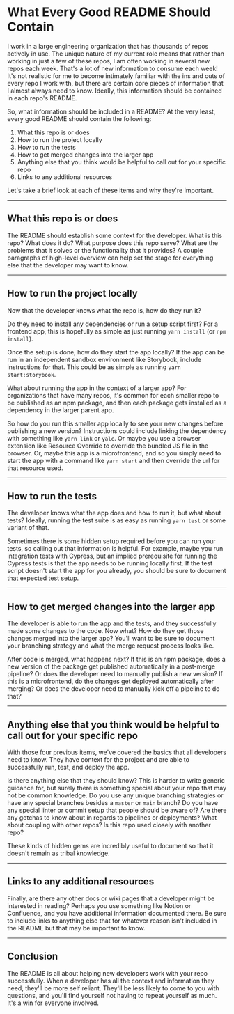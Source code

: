 # What Every Good README Should Contain

I work in a large engineering organization that has thousands of repos actively in use. The unique nature of my current role means that rather than working in just a few of these repos, I am often working in several new repos each week. That's a lot of new information to consume each week! It's not realistic for me to become intimately familiar with the ins and outs of every repo I work with, but there are certain core pieces of information that I almost always need to know. Ideally, this information should be contained in each repo's README.

So, what information should be included in a README? At the very least, every good README should contain the following:

1. What this repo is or does
2. How to run the project locally
3. How to run the tests
4. How to get merged changes into the larger app
5. Anything else that you think would be helpful to call out for your specific repo
6. Links to any additional resources

Let's take a brief look at each of these items and why they're important.

---

## What this repo is or does

The README should establish some context for the developer. What is this repo? What does it do? What purpose does this repo serve? What are the problems that it solves or the functionality that it provides? A couple paragraphs of high-level overview can help set the stage for everything else that the developer may want to know.

---

## How to run the project locally

Now that the developer knows what the repo is, how do they run it?

Do they need to install any dependencies or run a setup script first? For a frontend app, this is hopefully as simple as just running `yarn install` (or `npm install`).

Once the setup is done, how do they start the app locally? If the app can be run in an independent sandbox environment like Storybook, include instructions for that. This could be as simple as running `yarn start:storybook`.

What about running the app in the context of a larger app? For organizations that have many repos, it's common for each smaller repo to be published as an npm package, and then each package gets installed as a dependency in the larger parent app.

So how do you run this smaller app locally to see your new changes before publishing a new version? Instructions could include linking the dependency with something like `yarn link` or `yalc`. Or maybe you use a browser extension like Resource Override to override the bundled JS file in the browser. Or, maybe this app is a microfrontend, and so you simply need to start the app with a command like `yarn start` and then override the url for that resource used.

---

## How to run the tests

The developer knows what the app does and how to run it, but what about tests? Ideally, running the test suite is as easy as running `yarn test` or some variant of that.

Sometimes there is some hidden setup required before you can run your tests, so calling out that information is helpful. For example, maybe you run integration tests with Cypress, but an implied prerequisite for running the Cypress tests is that the app needs to be running locally first. If the test script doesn't start the app for you already, you should be sure to document that expected test setup.

---

## How to get merged changes into the larger app

The developer is able to run the app and the tests, and they successfully made some changes to the code. Now what? How do they get those changes merged into the larger app? You'll want to be sure to document your branching strategy and what the merge request process looks like.

After code is merged, what happens next? If this is an npm package, does a new version of the package get published automatically in a post-merge pipeline? Or does the developer need to manually publish a new version? If this is a microfrontend, do the changes get deployed automatically after merging? Or does the developer need to manually kick off a pipeline to do that?

---

## Anything else that you think would be helpful to call out for your specific repo

With those four previous items, we've covered the basics that all developers need to know. They have context for the project and are able to successfully run, test, and deploy the app.

Is there anything else that they should know? This is harder to write generic guidance for, but surely there is something special about your repo that may not be common knowledge. Do you use any unique branching strategies or have any special branches besides a `master` or `main` branch? Do you have any special linter or commit setup that people should be aware of? Are there any gotchas to know about in regards to pipelines or deployments? What about coupling with other repos? Is this repo used closely with another repo?

These kinds of hidden gems are incredibly useful to document so that it doesn't remain as tribal knowledge.

---

## Links to any additional resources

Finally, are there any other docs or wiki pages that a developer might be interested in reading? Perhaps you use something like Notion or Confluence, and you have additional information documented there. Be sure to include links to anything else that for whatever reason isn't included in the README but that may be important to know.

---

## Conclusion

The README is all about helping new developers work with your repo successfully. When a developer has all the context and information they need, they'll be more self reliant. They'll be less likely to come to you with questions, and you'll find yourself not having to repeat yourself as much. It's a win for everyone involved.

